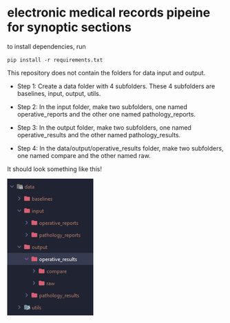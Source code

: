 # electronic medical records pipeine for synoptic sections
to install dependencies, run 
```
pip install -r requirements.txt
```

This repository does not contain the folders for data input and output.

- Step 1: Create a data folder with 4 subfolders. These 4 subfolders are baselines, input, output, utils.

- Step 2: In the input folder, make two subfolders, one named operative_reports and the other one named pathology_reports.

- Step 3: In the output folder, make two subfolders, one named operative_results and the other named pathology_results. 

- Step 4: In the data/output/operative_results folder, make two subfolders, one named compare and the other named raw. 

It should look something like this! 

![folder structure](imgs/folder_structure.png)
